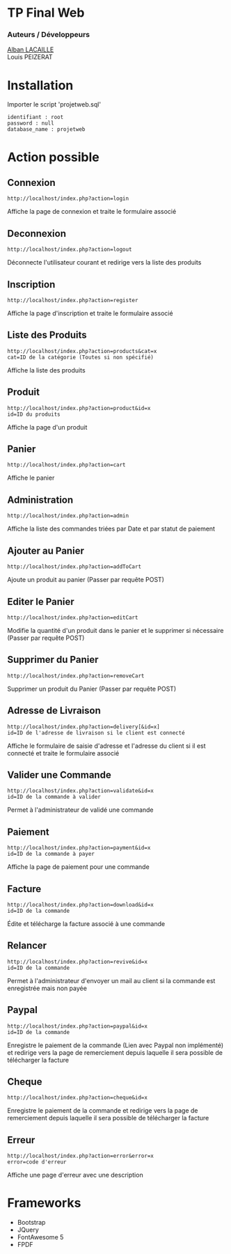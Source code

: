 # TP Final Web

### Auteurs / Développeurs
[Alban LACAILLE](https://github.com/alban098/)  
Louis PEIZERAT  

# Installation

Importer le script 'projetweb.sql'
```
identifiant : root
password : null
database_name : projetweb
```

# Action possible

## Connexion
```
http://localhost/index.php?action=login
```
Affiche la page de connexion et traite le formulaire associé

## Deconnexion
```
http://localhost/index.php?action=logout
```
Déconnecte l'utilisateur courant et redirige vers la liste des produits

## Inscription
```
http://localhost/index.php?action=register
```
Affiche la page d'inscription et traite le formulaire associé

## Liste des Produits
```
http://localhost/index.php?action=products&cat=x
cat=ID de la catégorie (Toutes si non spécifié)
```
Affiche la liste des produits

## Produit
```
http://localhost/index.php?action=product&id=x
id=ID du produits
```
Affiche la page d'un produit

## Panier
```
http://localhost/index.php?action=cart
```
Affiche le panier

## Administration
```
http://localhost/index.php?action=admin
```
Affiche la liste des commandes triées par Date et par statut de paiement

## Ajouter au Panier
```
http://localhost/index.php?action=addToCart
```
Ajoute un produit au panier (Passer par requête POST)

## Editer le Panier
```
http://localhost/index.php?action=editCart
```
Modifie la quantité d'un produit dans le panier et le supprimer si nécessaire (Passer par requête POST)

## Supprimer du Panier
```
http://localhost/index.php?action=removeCart
```
Supprimer un produit du Panier (Passer par requête POST)

## Adresse de Livraison
```
http://localhost/index.php?action=delivery[&id=x]
id=ID de l'adresse de livraison si le client est connecté
```
Affiche le formulaire de saisie d'adresse et l'adresse du client si il est connecté et traite le formulaire associé

## Valider une Commande
```
http://localhost/index.php?action=validate&id=x
id=ID de la commande à valider
```
Permet à l'administrateur de validé une commande

## Paiement
```
http://localhost/index.php?action=payment&id=x
id=ID de la commande à payer
```
Affiche la page de paiement pour une commande

## Facture
```
http://localhost/index.php?action=download&id=x
id=ID de la commande
```
Édite et télécharge la facture associé à une commande 

## Relancer
```
http://localhost/index.php?action=revive&id=x
id=ID de la commande
```
Permet à l'administrateur d'envoyer un mail au client si la commande est enregistrée mais non payée

## Paypal
```
http://localhost/index.php?action=paypal&id=x
id=ID de la commande
```
Enregistre le paiement de la commande (Lien avec Paypal non implémenté)
et redirige vers la page de remerciement depuis laquelle il sera possible de télécharger la facture

## Cheque
```
http://localhost/index.php?action=cheque&id=x
```
Enregistre le paiement de la commande et redirige vers la page de remerciement depuis laquelle il sera possible de télécharger la facture

## Erreur
```
http://localhost/index.php?action=error&error=x
error=code d'erreur
```
Affiche une page d'erreur avec une description

# Frameworks
- Bootstrap  
- JQuery  
- FontAwesome 5
- FPDF
